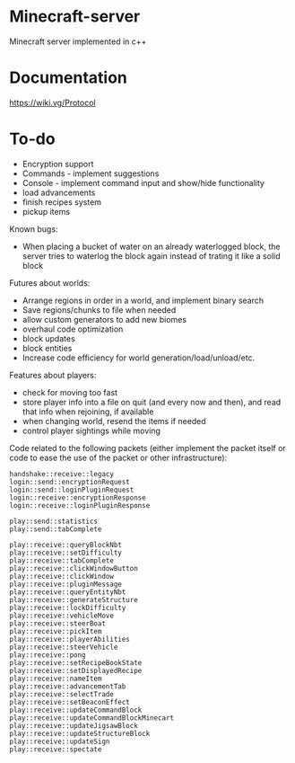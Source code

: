 # Minecraft-server
Minecraft server implemented in c++

# Documentation
https://wiki.vg/Protocol

# To-do
- Encryption support
- Commands - implement suggestions
- Console - implement command input and show/hide functionality
- load advancements
- finish recipes system
- pickup items

Known bugs:
- When placing a bucket of water on an already waterlogged block, the server tries to waterlog the block again instead of trating it like a solid block

Futures about worlds:
- Arrange regions in order in a world, and implement binary search
- Save regions/chunks to file when needed
- allow custom generators to add new biomes
- overhaul code optimization
- block updates
- block entities
- Increase code efficiency for world generation/load/unload/etc.

Features about players:
- check for moving too fast
- store player info into a file on quit (and every now and then), and read that info when rejoining, if available
- when changing world, resend the items if needed
- control player sightings while moving

Code related to the following packets (either implement the packet itself or code to ease the use of the packet or other infrastructure):

	handshake::receive::legacy
	login::send::encryptionRequest
	login::send::loginPluginRequest
	login::receive::encryptionResponse
	login::receive::loginPluginResponse

	play::send::statistics
	play::send::tabComplete

	play::receive::queryBlockNbt
	play::receive::setDifficulty
	play::receive::tabComplete
	play::receive::clickWindowButton
	play::receive::clickWindow
	play::receive::pluginMessage
	play::receive::queryEntityNbt
	play::receive::generateStructure
	play::receive::lockDifficulty
	play::receive::vehicleMove
	play::receive::steerBoat
	play::receive::pickItem
	play::receive::playerAbilities
	play::receive::steerVehicle
	play::receive::pong
	play::receive::setRecipeBookState
	play::receive::setDisplayedRecipe
	play::receive::nameItem
	play::receive::advancementTab
	play::receive::selectTrade
	play::receive::setBeaconEffect
	play::receive::updateCommandBlock
	play::receive::updateCommandBlockMinecart
	play::receive::updateJigsawBlock
	play::receive::updateStructureBlock
	play::receive::updateSign
	play::receive::spectate
